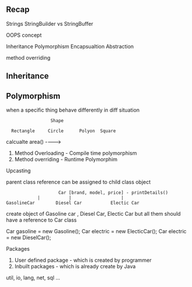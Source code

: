 ## Recap 
Strings
StringBuilder vs StringBuffer 

OOPS concept

Inheritance 
Polymorphism 
Encapsualtion 
Abstraction

method overriding 



## Inheritance 



## Polymorphism 

when a specific thing behave differently in diff situation 


                     Shape

      Rectangle     Circle      Polyon  Square
  calcualte area() ----> 

1. Method Overloading  - Compile time polymorphism  
2. Method overriding   - Runtime Polymorphim 

Upcasting 

parent class reference can be assigned to child class object


                        Car [brand, model, price] - printDetails()
                |           |                   |
    GasolineCar        Diesel Car           Electic Car 


 create object of Gasoline car    , Diesel Car, Electic Car 
but all them should have a reference to Car class 


Car gasoline = new Gasoline();
Car electric = new ElecticCar();
Car electric = new DieselCar();













Packages 
1. User defined package - which is created by programmer
2. Inbuilt packages - which is already create by Java 



util, io, lang, net, sql ...













